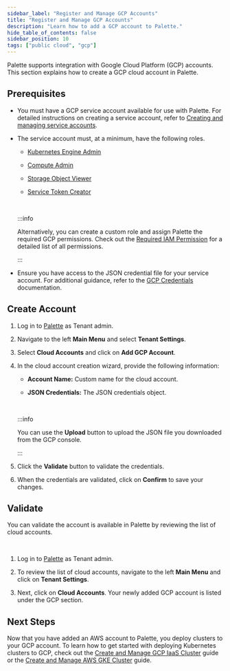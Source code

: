 ```yaml
---
sidebar_label: "Register and Manage GCP Accounts"
title: "Register and Manage GCP Accounts"
description: "Learn how to add a GCP account to Palette."
hide_table_of_contents: false
sidebar_position: 10
tags: ["public cloud", "gcp"]
---
```


Palette supports integration with Google Cloud Platform (GCP) accounts. This section explains how to create a GCP cloud account in Palette. 

## Prerequisites

* You must have a GCP service account available for use with Palette. For detailed instructions on creating a service account, refer to [Creating and managing service accounts](https://cloud.google.com/iam/docs/creating-managing-service-accounts).



* The service account must, at a minimum, have the following roles. 

    - [Kubernetes Engine Admin](https://cloud.google.com/iam/docs/understanding-roles#kubernetes-engine-roles)

    - [Compute Admin](https://cloud.google.com/iam/docs/understanding-roles#compute.admin)

    - [Storage Object Viewer](https://cloud.google.com/iam/docs/understanding-roles#storage.objectViewer)

    - [Service Token Creator](https://cloud.google.com/iam/docs/understanding-roles#iam.serviceAccountTokenCreator)

    <br />

    :::info

    Alternatively, you can create a custom role and assign Palette the required GCP permissions. Check out the [Required IAM Permission](required-permissions.md) for a detailed list of all permissions.

    :::




* Ensure you have access to the JSON credential file for your service account. For additional guidance, refer to the [GCP Credentials](https://developers.google.com/workspace/guides/create-credentials) documentation.

## Create Account


1. Log in to [Palette](https://console.spectrocloud.com) as Tenant admin.


2. Navigate to the left **Main Menu** and select **Tenant Settings**.


3. Select **Cloud Accounts** and click on **Add GCP Account**.


4. In the cloud account creation wizard, provide the following information:
   * **Account Name:** Custom name for the cloud account.

   * **JSON Credentials:** The JSON credentials object.

    <br />

   :::info

    You can use the **Upload** button to upload the JSON file you downloaded from the GCP console.

   :::


5. Click the **Validate** button to validate the credentials. 


6. When the credentials are validated, click on **Confirm** to save your changes.

## Validate

You can validate the account is available in Palette by reviewing the list of cloud accounts. 

<br />

1. Log in to [Palette](https://console.spectrocloud.com) as Tenant admin.


2. To review the list of cloud accounts, navigate to the left **Main Menu** and click on **Tenant Settings**. 


3. Next, click on **Cloud Accounts**. Your newly added GCP account is listed under the GCP section.


## Next Steps


Now that you have added an AWS account to Palette, you deploy clusters to your GCP account. To learn how to get started with deploying Kubernetes clusters to GCP, check out the [Create and Manage GCP IaaS Cluster](create-gcp-iaas-cluster.md) guide or the [Create and Manage AWS GKE Cluster](create-gcp-gke-cluster.md) guide.